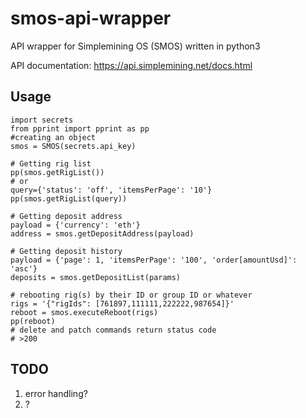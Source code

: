 # smos-api-wrapper
API wrapper for Simplemining OS (SMOS) written in python3

API documentation: https://api.simplemining.net/docs.html

## Usage

```
import secrets
from pprint import pprint as pp
#creating an object
smos = SMOS(secrets.api_key)

# Getting rig list
pp(smos.getRigList())
# or
query={'status': 'off', 'itemsPerPage': '10'}
pp(smos.getRigList(query))

# Getting deposit address
payload = {'currency': 'eth'}
address = smos.getDepositAddress(payload)

# Getting deposit history
payload = {'page': 1, 'itemsPerPage': '100', 'order[amountUsd]': 'asc'}
deposits = smos.getDepositList(params)

# rebooting rig(s) by their ID or group ID or whatever
rigs = '{"rigIds": [761897,111111,222222,987654]}'
reboot = smos.executeReboot(rigs)
pp(reboot) 
# delete and patch commands return status code
# >200

```

## TODO
1. error handling?
2. ?
